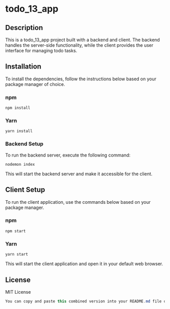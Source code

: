 # todo_13_app

## Description
This is a todo_13_app project built with a backend and client. The backend handles the server-side functionality, while the client provides the user interface for managing todo tasks.

## Installation
To install the dependencies, follow the instructions below based on your package manager of choice.

### npm
```shell
npm install
```

### Yarn
```shell
yarn install
```

### Backend Setup
To run the backend server, execute the following command:

```shell
nodemon index
```

This will start the backend server and make it accessible for the client.

## Client Setup
To run the client application, use the commands below based on your package manager.

### npm
```shell
npm start
```

### Yarn
```shell
yarn start
```

This will start the client application and open it in your default web browser.

## License
MIT License

```csharp
You can copy and paste this combined version into your README.md file on GitHub.
```




